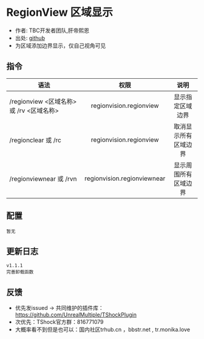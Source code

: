 # RegionView 区域显示

- 作者: TBC开发者团队,肝帝熙恩
- 出处: [github](https://github.com/RenderBr/RegionView)
- 为区域添加边界显示，仅自己视角可见

## 指令

| 语法                                                                                |                      权限                     |     说明     |
| --------------------------------------------------------------------------------- | :-----------------------------------------: | :--------: |
| /regionview <区域名称> 或 /rv <区域名称> |   regionvision.regionview   |  显示指定区域边界  |
| /regionclear 或 /rc                                                                |   regionvision.regionview   | 取消显示所有区域边界 |
| /regionviewnear 或 /rvn                                                            | regionvision.regionviewnear | 显示周围所有区域边界 |

## 配置

```json5
暂无
```

## 更新日志

```
v1.1.1
完善卸载函数
```

## 反馈

- 优先发issued -> 共同维护的插件库：https://github.com/UnrealMultiple/TShockPlugin
- 次优先：TShock官方群：816771079
- 大概率看不到但是也可以：国内社区trhub.cn ，bbstr.net , tr.monika.love
